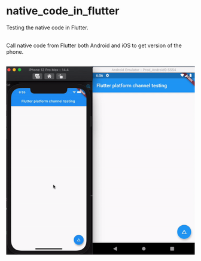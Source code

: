 # native_code_in_flutter
Testing the native code in Flutter.<br><br>

Call native code from Flutter both Android and iOS to get version of the phone.<br><br>

![alt text](https://github.com/atthana/native_code_in_flutter/blob/main/native_flutter.gif?raw=true)